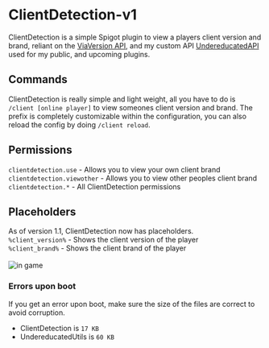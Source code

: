 # ClientDetection-v1

ClientDetection is a simple Spigot plugin to view a players client version and brand, reliant on the [ViaVersion API](https://www.spigotmc.org/resources/viaversion.19254/), and my custom API [UndereducatedAPI](http://rotf.lol/undereducateapi) used for my public, and upcoming plugins.

## Commands

ClientDetection is really simple and light weight, all you have to do is `/client [online player]` to view someones client version and brand. The prefix is completely customizable within the configuration, you can also reload the config by doing `/client reload`.

## Permissions

`clientdetection.use` - Allows you to view your own client brand<br>
`clientdetection.viewother` - Allows you to view other peoples client brand<br>
`clientdetection.*` - All ClientDetection permissions

## Placeholders

As of version 1.1, ClientDetection now has placeholders.<br>
`%client_version%` - Shows the client version of the player<br>
`%client_brand%` - Shows the client brand of the player<br><br>
![in game](https://cdn.kurwa.club/files/lXUeR.png "Placeholders in game")

### Errors upon boot

If you get an error upon boot, make sure the size of the files are correct to avoid corruption. 
- ClientDetection is `17 KB`
- UndereducatedUtils is `60 KB`
